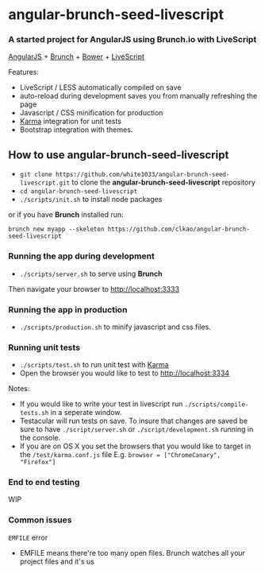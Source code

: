 # angular-brunch-seed-livescript
### A started project for AngularJS using Brunch.io with LiveScript

[AngularJS](http://angularjs.org) + [Brunch](http://brunch.io) + [Bower](http://bower.io/) + [LiveScript](http://livescript.net/)

Features:
* LiveScript / LESS automatically compiled on save
* auto-reload during development saves you from manually refreshing the page
* Javascript / CSS minification for production
* [Karma](http://karma-runner.github.io/0.10/index.html) integration for
  unit tests
* Bootstrap integration with themes.

## How to use angular-brunch-seed-livescript

* `git clone https://github.com/white1033/angular-brunch-seed-livescript.git` to clone the **angular-brunch-seed-livescript** repository
* `cd angular-brunch-seed-livescript`
* `./scripts/init.sh` to install node packages

or if you have **Brunch** installed run:

`brunch new myapp --skeleton https://github.com/clkao/angular-brunch-seed-livescript`

### Running the app during development

* `./scripts/server.sh` to serve using **Brunch**

Then navigate your browser to [http://localhost:3333](http://localhost:3333)

### Running the app in production

* `./scripts/production.sh` to minify javascript and css files.

### Running unit tests

* `./scripts/test.sh` to run unit test with [Karma](http://karma-runner.github.io/0.10/index.html)
* Open the browser you would like to test to [http://localhost:3334](http://localhost:3334)

Notes:

- If you would like to write your test in livescript run `./scripts/compile-tests.sh` in a
seperate window.
- Testacular will run tests on save. To insure that changes are
saved be sure to have `./script/server.sh` or `./script/development.sh` running in the console.
- If you are on OS X you set the browsers that you would like to target
  in the `/test/karma.conf.js` file E.g. `browser = ["ChromeCanary", "Firefox"]`

### End to end testing

WIP

### Common issues

`EMFILE` error
- EMFILE means there're too many open files. Brunch watches all your project files and it's us
